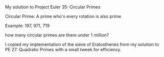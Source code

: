My solution to Project Euler 35: Circular Primes

Circular Prime: A prime who's every rotation is also prime

Example: 197, 971, 719

how many circular primes are there under 1 million?

I copied my implementation of the sieve of Eratosthenes from my solution to PE 27: Quadratic Primes with a small tweek for efficiency.  